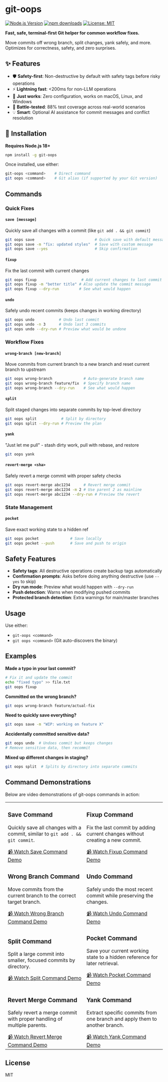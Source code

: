 ﻿# git-oops

[![Node.js Version](https://img.shields.io/badge/node-%3E%3D18.0.0-brightgreen.svg)](https://nodejs.org/)
[![npm downloads](https://img.shields.io/npm/dt/git-oops.svg)](https://www.npmjs.com/package/git-oops)
[![License: MIT](https://img.shields.io/badge/License-MIT-yellow.svg)](https://opensource.org/licenses/MIT)

**Fast, safe, terminal-first Git helper for common workflow fixes.**

Move commits off wrong branch, split changes, yank safely, and more. Optimizes for correctness, safety, and zero surprises.

## ✨ Features

- 🛡️ **Safety-first**: Non-destructive by default with safety tags before risky operations
- ⚡ **Lightning fast**: <200ms for non-LLM operations
- 🎯 **Just works**: Zero configuration, works on macOS, Linux, and Windows
- 🧪 **Battle-tested**: 88% test coverage across real-world scenarios
- 💡 **Smart**: Optional AI assistance for commit messages and conflict resolution

## 🚀 Installation

**Requires Node.js 18+**

```bash
npm install -g git-oops
```

Once installed, use either:

```bash
git-oops <command>    # Direct command
git oops <command>    # Git alias (if supported by your Git version)
```

## Commands

### Quick Fixes

#### `save [message]`

Quickly save all changes with a commit (like `git add . && git commit`)

```bash
git oops save                           # Quick save with default message
git oops save -m "fix: updated styles"  # Save with custom message
git oops save --yes                     # Skip confirmation
```

#### `fixup`

Fix the last commit with current changes

```bash
git oops fixup                    # Add current changes to last commit
git oops fixup -m "better title" # Also update the commit message
git oops fixup --dry-run         # See what would happen
```

#### `undo`

Safely undo recent commits (keeps changes in working directory)

```bash
git oops undo           # Undo last commit
git oops undo -n 3      # Undo last 3 commits
git oops undo --dry-run # Preview what would be undone
```

### Workflow Fixes

#### `wrong-branch [new-branch]`

Move commits from current branch to a new branch and reset current branch to upstream

```bash
git oops wrong-branch              # Auto-generate branch name
git oops wrong-branch feature/fix  # Specify branch name
git oops wrong-branch --dry-run    # See what would happen
```

#### `split`

Split staged changes into separate commits by top-level directory

```bash
git oops split           # Split by directory
git oops split --dry-run # Preview the plan
```

#### `yank`

"Just let me pull" - stash dirty work, pull with rebase, and restore

```bash
git oops yank
```

#### `revert-merge <sha>`

Safely revert a merge commit with proper safety checks

```bash
git oops revert-merge abc1234      # Revert merge commit
git oops revert-merge abc1234 -m 2 # Use parent 2 as mainline
git oops revert-merge abc1234 --dry-run # Preview the revert
```

### State Management

#### `pocket`

Save exact working state to a hidden ref

```bash
git oops pocket              # Save locally
git oops pocket --push       # Save and push to origin
```

## Safety Features

- **Safety tags**: All destructive operations create backup tags automatically
- **Confirmation prompts**: Asks before doing anything destructive (use `--yes` to skip)
- **Dry run mode**: Preview what would happen with `--dry-run`
- **Push detection**: Warns when modifying pushed commits
- **Protected branch detection**: Extra warnings for main/master branches

## Usage

Use either:

- `git-oops <command>`
- `git oops <command>` (Git auto-discovers the binary)

## Examples

**Made a typo in your last commit?**

```bash
# Fix it and update the commit
echo "fixed typo" >> file.txt
git oops fixup
```

**Committed on the wrong branch?**

```bash
git oops wrong-branch feature/actual-fix
```

**Need to quickly save everything?**

```bash
git oops save -m "WIP: working on feature X"
```

**Accidentally committed sensitive data?**

```bash
git oops undo  # Undoes commit but keeps changes
# Remove sensitive data, then recommit
```

**Mixed up different changes in staging?**

```bash
git oops split  # Splits by directory into separate commits
```

## Command Demonstrations

Below are video demonstrations of git-oops commands in action:

<table>
  <tr>
    <td width="50%">
      <h3>Save Command</h3>
      <p>Quickly save all changes with a commit, similar to <code>git add . && git commit</code>.</p>
      <a href="https://github.com/user-attachments/assets/2a267d7b-a271-4e8f-8bf9-799f24686a35">📹 Watch Save Command Demo</a>
    </td>
    <td width="50%">
      <h3>Fixup Command</h3>
      <p>Fix the last commit by adding current changes without creating a new commit.</p>
      <a href="https://github.com/user-attachments/assets/21d78501-12ad-469b-8d8e-3a8863cf0c88">📹 Watch Fixup Command Demo</a>
    </td>
  </tr>
  <tr>
    <td width="50%">
      <h3>Wrong Branch Command</h3>
      <p>Move commits from the current branch to the correct target branch.</p>
      <a href="https://github.com/user-attachments/assets/df15e652-04b9-40c3-b2cc-8dfcac3a825c">📹 Watch Wrong Branch Command Demo</a>
    </td>
    <td width="50%">
      <h3>Undo Command</h3>
      <p>Safely undo the most recent commit while preserving the changes.</p>
      <a href="https://github.com/user-attachments/assets/a1022c8f-f0d4-4eb1-9f3e-61d3e5b72c5f">📹 Watch Undo Command Demo</a>
    </td>
  </tr>
  <tr>
    <td width="50%">
      <h3>Split Command</h3>
      <p>Split a large commit into smaller, focused commits by directory.</p>
      <a href="https://github.com/user-attachments/assets/bbe9f425-f5fd-4ac7-9bf1-d62d9801c3ec">📹 Watch Split Command Demo</a>
    </td>
    <td width="50%">
      <h3>Pocket Command</h3>
      <p>Save your current working state to a hidden reference for later retrieval.</p>
      <a href="https://github.com/user-attachments/assets/d437f322-e17a-4b24-8b3b-81f6e9bb6d46">📹 Watch Pocket Command Demo</a>
    </td>
  </tr>
  <tr>
    <td width="50%">
      <h3>Revert Merge Command</h3>
      <p>Safely revert a merge commit with proper handling of multiple parents.</p>
      <a href="https://github.com/user-attachments/assets/1f6275b5-3b4c-4ba0-8e35-bb78d46c2b37">📹 Watch Revert Merge Command Demo</a>
    </td>
    <td width="50%">
      <h3>Yank Command</h3>
      <p>Extract specific commits from one branch and apply them to another branch.</p>
      <a href="https://github.com/user-attachments/assets/52f4fcd5-79b7-4eae-a92d-bf586ef30441">📹 Watch Yank Command Demo</a>
    </td>
  </tr>
</table>

## License

MIT


